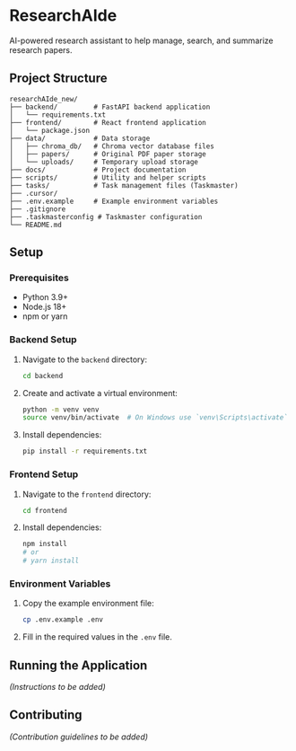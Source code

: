 # ResearchAIde

AI-powered research assistant to help manage, search, and summarize research papers.

## Project Structure

```
researchAIde_new/
├── backend/         # FastAPI backend application
│   └── requirements.txt
├── frontend/        # React frontend application
│   └── package.json
├── data/            # Data storage
│   ├── chroma_db/   # Chroma vector database files
│   ├── papers/      # Original PDF paper storage
│   └── uploads/     # Temporary upload storage
├── docs/            # Project documentation
├── scripts/         # Utility and helper scripts
├── tasks/           # Task management files (Taskmaster)
├── .cursor/
├── .env.example     # Example environment variables
├── .gitignore
├── .taskmasterconfig # Taskmaster configuration
└── README.md
```

## Setup

### Prerequisites

- Python 3.9+
- Node.js 18+
- npm or yarn

### Backend Setup

1.  Navigate to the `backend` directory:
    ```bash
    cd backend
    ```
2.  Create and activate a virtual environment:
    ```bash
    python -m venv venv
    source venv/bin/activate  # On Windows use `venv\Scripts\activate`
    ```
3.  Install dependencies:
    ```bash
    pip install -r requirements.txt
    ```

### Frontend Setup

1.  Navigate to the `frontend` directory:
    ```bash
    cd frontend
    ```
2.  Install dependencies:
    ```bash
    npm install
    # or
    # yarn install
    ```

### Environment Variables

1.  Copy the example environment file:
    ```bash
    cp .env.example .env
    ```
2.  Fill in the required values in the `.env` file.

## Running the Application

*(Instructions to be added)*

## Contributing

*(Contribution guidelines to be added)*

